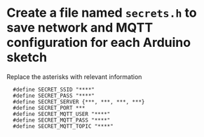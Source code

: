 # Create a file named `secrets.h` to save network and MQTT configuration for each Arduino sketch

Replace the asterisks with relevant information

```
  #define SECRET_SSID "****"
  #define SECRET_PASS "****"
  #define SECRET_SERVER {***, ***, ***, ***}
  #define SECRET_PORT ***
  #define SECRET_MQTT_USER "****"
  #define SECRET_MQTT_PASS "****"
  #define SECRET_MQTT_TOPIC "****"
 ```
